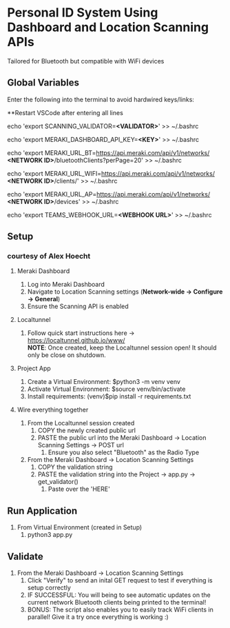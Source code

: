 # Personal ID System Using Dashboard and Location Scanning APIs
Tailored for Bluetooth but compatible with WiFi devices

## Global Variables
Enter the following into the terminal to avoid hardwired keys/links: 

**Restart VSCode after entering all lines

echo 'export SCANNING_VALIDATOR=**&lt;VALIDATOR&gt;**' >> ~/.bashrc

echo 'export MERAKI_DASHBOARD_API_KEY=**&lt;KEY&gt;**' >> ~/.bashrc

echo 'export MERAKI_URL_BT=https://api.meraki.com/api/v1/networks/ **&lt;NETWORK ID&gt;**/bluetoothClients?perPage=20' >> ~/.bashrc

echo 'export MERAKI_URL_WIFI=https://api.meraki.com/api/v1/networks/ **&lt;NETWORK ID&gt;**/clients/' >> ~/.bashrc

echo 'export MERAKI_URL_AP=https://api.meraki.com/api/v1/networks/ **&lt;NETWORK ID&gt;**/devices' >> ~/.bashrc


echo 'export TEAMS_WEBHOOK_URL=**&lt;WEBHOOK URL&gt;**' >> ~/.bashrc


## Setup 
### courtesy of Alex Hoecht
1) Meraki Dashboard
    1) Log into Meraki Dashboard
    2) Navigate to Location Scanning settings (<b>Network-wide -> Configure -> General</b>)
    3) Ensure the Scanning API is enabled
    
2) Localtunnel
    1) Follow quick start instructions here -> https://localtunnel.github.io/www/
    <br><b>NOTE</b>: Once created, keep the Localtunnel session open! It should only be close on shutdown.
    
3) Project App
    1) Create a Virtual Environment: $python3 -m venv venv
    2) Activate Virtual Environment: $source venv/bin/activate
    3) Install requirements: (venv)$pip install -r requirements.txt
    
4) Wire everything together
    1) From the Localtunnel session created
        1) COPY the newly created public url
        2) PASTE the public url into the Meraki Dashboard -> Location Scanning Settings -> POST url
            1) Ensure you also select "Bluetooth" as the Radio Type
    2) From the Meraki Dashboard -> Location Scanning Settings
        1) COPY the validation string
        2) PASTE the validation string into the Project -> app.py -> get_validator()
            1) Paste over the 'HERE'
    
## Run Application
1) From Virtual Environment (created in Setup)
    1) python3 app.py

## Validate
1) From the Meraki Dashboard -> Location Scanning Settings
    1) Click "Verify" to send an inital GET request to test if everything is setup correctly
    2) IF SUCCESSFUL: You will being to see automatic updates on the current network Bluetooth clients being printed
    to the terminal!
    3) BONUS: The script also enables you to easily track WiFi clients in parallel! Give it a try once everything is working :)
